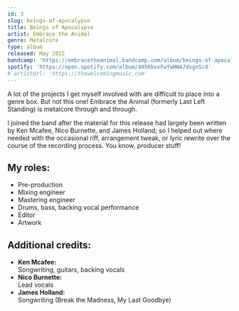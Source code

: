 ```yaml
---
id: 3
slug: beings-of-apocalypse
title: Beings of Apocalypse
artist: Embrace the Animal
genre: Metalcore
type: album
released: May 2022
bandcamp: 'https://embracetheanimal.bandcamp.com/album/beings-of-apocalypse'
spotify: 'https://open.spotify.com/album/405KbvxFwYwHWA7dvgnSc8'
# artistUrl: 'https://thewelcomingmusic.com'
---
```


<script>
  import MulticolBlock from '$lib/MulticolBlock.svelte';
  import TextBlock from '$lib/TextBlock.svelte';
  import ReleaseImg from '$lib/ReleaseImg.svelte';
</script>

<TextBlock>

<ReleaseImg slug="beings-of-apocalypse" />

<div>

A lot of the projects I get myself involved with are difficult to place into a genre box. But not this one! Embrace the Animal (formerly Last Left Standing) is metalcore through and through.

I joined the band after the material for this release had largely been written by Ken Mcafee, Nico Burnette, and James Holland; so I helped out where needed with the occasional riff, arrangement tweak, or lyric rewrite over the course of the recording process. You know, producer stuff!

</div>

</TextBlock>

<MulticolBlock>
<TextBlock>

## My roles:

- Pre-production
- Mixing engineer
- Mastering engineer
- Drums, bass, backing vocal performance
- Editor
- Artwork

</TextBlock>

<TextBlock>

## Additional credits:

- **Ken Mcafee:** <br /> Songwriting, guitars, backing vocals
- **Nico Burnette:** <br /> Lead vocals
- **James Holland:** <br /> Songwriting (Break the Madness, My Last Goodbye)

</TextBlock>

</MulticolBlock>
